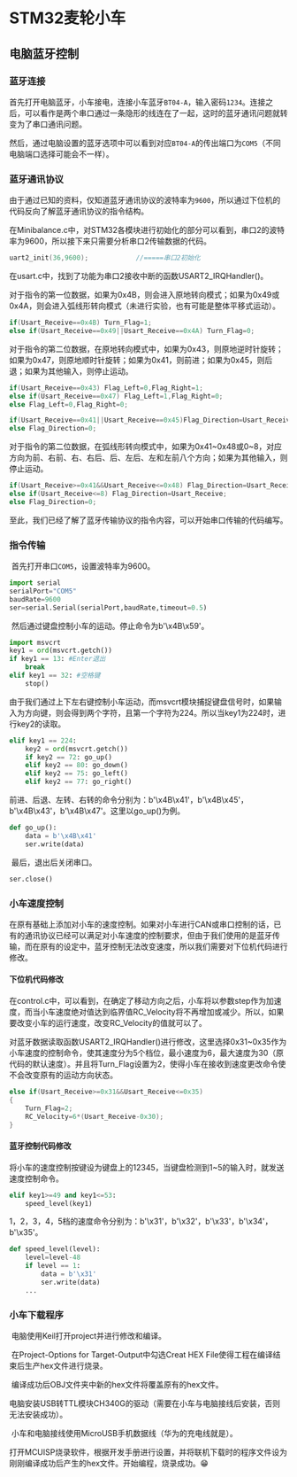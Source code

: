 # STM32麦轮小车

## 电脑蓝牙控制

### 蓝牙连接

​	首先打开电脑蓝牙，小车接电，连接小车蓝牙`BT04-A`，输入密码`1234`。连接之后，可以看作是两个串口通过一条隐形的线连在了一起，这时的蓝牙通讯问题就转变为了串口通讯问题。

​	然后，通过电脑设置的蓝牙选项中可以看到对应`BT04-A`的传出端口为`COM5`（不同电脑端口选择可能会不一样）。

### 蓝牙通讯协议

​	由于通过已知的资料，仅知道蓝牙通讯协议的波特率为`9600`，所以通过下位机的代码反向了解蓝牙通讯协议的指令结构。

​	在Minibalance.c中，对STM32各模块进行初始化的部分可以看到，串口2的波特率为9600，所以接下来只需要分析串口2传输数据的代码。

```c
uart2_init(36,9600);            //=====串口2初始化
```

​	在usart.c中，找到了功能为串口2接收中断的函数USART2_IRQHandler()。

​	对于指令的第一位数据，如果为0x4B，则会进入原地转向模式；如果为0x49或0x4A，则会进入弧线形转向模式（未进行实验，也有可能是整体平移式运动）。

```c
if(Usart_Receive==0x4B) Turn_Flag=1;
else if(Usart_Receive==0x49||Usart_Receive==0x4A) Turn_Flag=0;
```

​	对于指令的第二位数据，在原地转向模式中，如果为0x43，则原地逆时针旋转；如果为0x47，则原地顺时针旋转；如果为0x41，则前进；如果为0x45，则后退；如果为其他输入，则停止运动。

```c
if(Usart_Receive==0x43) Flag_Left=0,Flag_Right=1;    
else if(Usart_Receive==0x47) Flag_Left=1,Flag_Right=0;
else Flag_Left=0,Flag_Right=0;

if(Usart_Receive==0x41||Usart_Receive==0x45)Flag_Direction=Usart_Receive-0x40;
else Flag_Direction=0;
```

​	对于指令的第二位数据，在弧线形转向模式中，如果为0x41~0x48或0~8，对应方向为前、右前、右、右后、后、左后、左和左前八个方向；如果为其他输入，则停止运动。

```c
if(Usart_Receive>=0x41&&Usart_Receive<=0x48) Flag_Direction=Usart_Receive-0x40;
else if(Usart_Receive<=8) Flag_Direction=Usart_Receive;	
else Flag_Direction=0;
```

​	至此，我们已经了解了蓝牙传输协议的指令内容，可以开始串口传输的代码编写。

### 指令传输

​	首先打开串口`COM5`，设置波特率为9600。

```python
import serial
serialPort="COM5"
baudRate=9600
ser=serial.Serial(serialPort,baudRate,timeout=0.5)  
```

​	然后通过键盘控制小车的运动。停止命令为b'\x4B\x59'。

```python
import msvcrt
key1 = ord(msvcrt.getch())
if key1 == 13: #Enter退出
    break  
elif key1 == 32: #空格键
    stop()
```

​	由于我们通过上下左右键控制小车运动，而msvcrt模块捕捉键盘信号时，如果输入为方向键，则会得到两个字符，且第一个字符为224。所以当key1为224时，进行key2的读取。

```python
elif key1 == 224:
    key2 = ord(msvcrt.getch())
    if key2 == 72: go_up()
    elif key2 == 80: go_down()
    elif key2 == 75: go_left()
    elif key2 == 77: go_right()
```

​	前进、后退、左转、右转的命令分别为：b'\x4B\x41'，b'\x4B\x45'，b'\x4B\x43'，b'\x4B\x47'。这里以go_up()为例。

```python
def go_up():
    data = b'\x4B\x41'
    ser.write(data)
```

​	最后，退出后关闭串口。

```python
ser.close()
```

### 小车速度控制

​	在原有基础上添加对小车的速度控制。如果对小车进行CAN或串口控制的话，已有的通讯协议已经可以满足对小车速度的控制要求，但由于我们使用的是蓝牙传输，而在原有的设定中，蓝牙控制无法改变速度，所以我们需要对下位机代码进行修改。

#### 下位机代码修改

​	在control.c中，可以看到，在确定了移动方向之后，小车将以参数step作为加速度，而当小车速度绝对值达到临界值RC_Velocity将不再增加或减少。所以，如果要改变小车的运行速度，改变RC_Velocity的值就可以了。

​	对蓝牙数据读取函数USART2_IRQHandler()进行修改，这里选择0x31~0x35作为小车速度的控制命令，使其速度分为5个档位，最小速度为6，最大速度为30（原代码的默认速度）。并且将Turn_Flag设置为2，使得小车在接收到速度更改命令使不会改变原有的运动方向状态。

```c
else if(Usart_Receive>=0x31&&Usart_Receive<=0x35) 
{
    Turn_Flag=2;
    RC_Velocity=6*(Usart_Receive-0x30);
}
```

#### 蓝牙控制代码修改

​	将小车的速度控制按键设为键盘上的12345，当键盘检测到1~5的输入时，就发送速度控制命令。

```python
elif key1>=49 and key1<=53:
    speed_level(key1)
```

​	1，2，3，4，5档的速度命令分别为：b'\x31'，b'\x32'，b'\x33'，b'\x34'，b'\x35'。

```python
def speed_level(level):
    level=level-48
    if level == 1:
        data = b'\x31'
        ser.write(data)
    ...
```

### 小车下载程序

​	电脑使用Keil打开project并进行修改和编译。

​	在Project-Options for Target-Output中勾选Creat HEX File使得工程在编译结束后生产hex文件进行烧录。

​	编译成功后OBJ文件夹中新的hex文件将覆盖原有的hex文件。

​	电脑安装USB转TTL模块CH340G的驱动（需要在小车与电脑接线后安装，否则无法安装成功）。

​	小车和电脑接线使用MicroUSB手机数据线（华为的充电线就是）。

​	打开MCUISP烧录软件，根据开发手册进行设置，并将联机下载时的程序文件设为刚刚编译成功后产生的hex文件。开始编程，烧录成功。:grin: